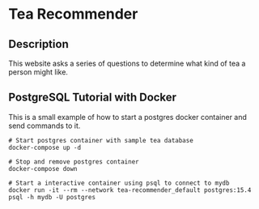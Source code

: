 # Tea Recommender

## Description
This website asks a series of questions to determine what kind of tea a person might like.

## PostgreSQL Tutorial with Docker

This is a small example of how to start a postgres docker container and send commands to it.
```shell
# Start postgres container with sample tea database
docker-compose up -d

# Stop and remove postgres container
docker-compose down

# Start a interactive container using psql to connect to mydb
docker run -it --rm --network tea-recommender_default postgres:15.4 psql -h mydb -U postgres
```